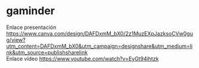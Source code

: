 # gaminder
Enlace presentación https://www.canva.com/design/DAFDxmM_bX0/2z1MuzEXpJazksoCVw0gug/view?utm_content=DAFDxmM_bX0&utm_campaign=designshare&utm_medium=link&utm_source=publishsharelink  
Enlace vídeo https://www.youtube.com/watch?v=EyGt94ihtzk
